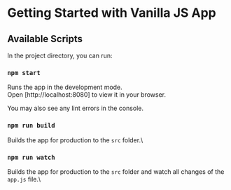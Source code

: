 # Getting Started with Vanilla JS App

## Available Scripts

In the project directory, you can run:

### `npm start`

Runs the app in the development mode.\
Open [http://localhost:8080] to view it in your browser.

You may also see any lint errors in the console.

### `npm run build`

Builds the app for production to the `src` folder.\

### `npm run watch`

Builds the app for production to the `src` folder and watch all changes of the `app.js` file.\
